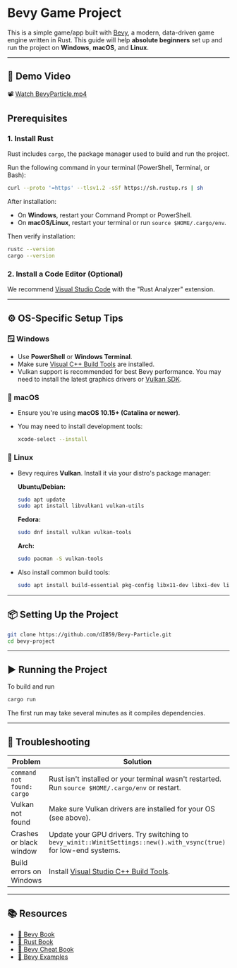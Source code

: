 # Bevy Game Project

This is a simple game/app built with [Bevy](https://bevyengine.org/), a modern, data-driven game engine written in Rust. This guide will help **absolute beginners** set up and run the project on **Windows**, **macOS**, and **Linux**.

---
## 🎥 Demo Video

📽️ [Watch BevyParticle.mp4](BevyParticle.mov)

## Prerequisites

### 1. **Install Rust**

Rust includes `cargo`, the package manager used to build and run the project.

Run the following command in your terminal (PowerShell, Terminal, or Bash):

```bash
curl --proto '=https' --tlsv1.2 -sSf https://sh.rustup.rs | sh
```

After installation:

* On **Windows**, restart your Command Prompt or PowerShell.
* On **macOS/Linux**, restart your terminal or run `source $HOME/.cargo/env`.

Then verify installation:

```bash
rustc --version
cargo --version
```

### 2. **Install a Code Editor (Optional)**

We recommend [Visual Studio Code](https://code.visualstudio.com/) with the "Rust Analyzer" extension.

---

## ⚙️ OS-Specific Setup Tips

### 🪟 Windows

* Use **PowerShell** or **Windows Terminal**.
* Make sure [Visual C++ Build Tools](https://visualstudio.microsoft.com/visual-cpp-build-tools/) are installed.
* Vulkan support is recommended for best Bevy performance. You may need to install the latest graphics drivers or [Vulkan SDK](https://vulkan.lunarg.com/sdk/home).

### 🍎 macOS

* Ensure you're using **macOS 10.15+ (Catalina or newer)**.
* You may need to install development tools:

  ```bash
  xcode-select --install
  ```

### 🐧 Linux

* Bevy requires **Vulkan**. Install it via your distro's package manager:

  **Ubuntu/Debian:**

  ```bash
  sudo apt update
  sudo apt install libvulkan1 vulkan-utils
  ```

  **Fedora:**

  ```bash
  sudo dnf install vulkan vulkan-tools
  ```

  **Arch:**

  ```bash
  sudo pacman -S vulkan-tools
  ```

* Also install common build tools:

  ```bash
  sudo apt install build-essential pkg-config libx11-dev libxi-dev libgl1-mesa-dev
  ```

---

## 📦 Setting Up the Project

```bash
git clone https://github.com/dIB59/Bevy-Particle.git
cd bevy-project
```

---

## ▶️ Running the Project

To build and run

```bash
cargo run
```

The first run may take several minutes as it compiles dependencies.

---

## 🐛 Troubleshooting

| Problem                    | Solution                                                                                                           |
| -------------------------- | ------------------------------------------------------------------------------------------------------------------ |
| `command not found: cargo` | Rust isn't installed or your terminal wasn't restarted. Run `source $HOME/.cargo/env` or restart.                  |
| Vulkan not found           | Make sure Vulkan drivers are installed for your OS (see above).                                                    |
| Crashes or black window    | Update your GPU drivers. Try switching to `bevy_winit::WinitSettings::new().with_vsync(true)` for low-end systems. |
| Build errors on Windows    | Install [Visual Studio C++ Build Tools](https://visualstudio.microsoft.com/visual-cpp-build-tools/).               |

---

## 📚 Resources

* [📖 Bevy Book](https://bevyengine.org/learn/book/introduction/)
* [📘 Rust Book](https://doc.rust-lang.org/book/)
* [🧠 Bevy Cheat Book](https://bevy-cheatbook.github.io/)
* [🔧 Bevy Examples](https://github.com/bevyengine/bevy/tree/main/examples)
